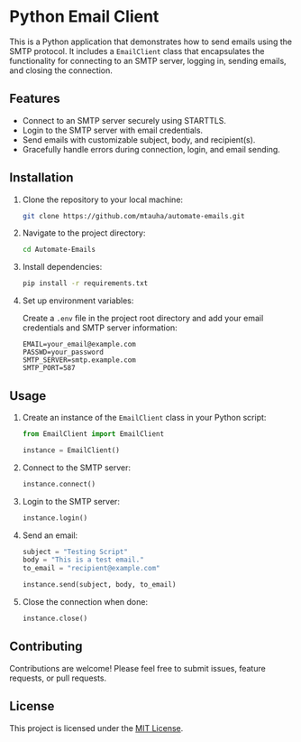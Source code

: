 
# Python Email Client

This is a Python application that demonstrates how to send emails using the SMTP protocol. It includes a `EmailClient` class that encapsulates the functionality for connecting to an SMTP server, logging in, sending emails, and closing the connection.

## Features

- Connect to an SMTP server securely using STARTTLS.
- Login to the SMTP server with email credentials.
- Send emails with customizable subject, body, and recipient(s).
- Gracefully handle errors during connection, login, and email sending.

## Installation

1. Clone the repository to your local machine:

   ```bash
   git clone https://github.com/mtauha/automate-emails.git
   ```
2. Navigate to the project directory:

   ```bash
   cd Automate-Emails
   ```
3. Install dependencies:

   ```bash
   pip install -r requirements.txt
   ```
4. Set up environment variables:

   Create a `.env` file in the project root directory and add your email credentials and SMTP server information:

   ```dotenv
   EMAIL=your_email@example.com
   PASSWD=your_password
   SMTP_SERVER=smtp.example.com
   SMTP_PORT=587
   ```

## Usage

1. Create an instance of the `EmailClient` class in your Python script:

   ```python
   from EmailClient import EmailClient

   instance = EmailClient()
   ```
2. Connect to the SMTP server:

   ```python
   instance.connect()
   ```
3. Login to the SMTP server:

   ```python
   instance.login()
   ```
4. Send an email:

   ```python
   subject = "Testing Script"
   body = "This is a test email."
   to_email = "recipient@example.com"

   instance.send(subject, body, to_email)
   ```
5. Close the connection when done:

   ```python
   instance.close()
   ```

## Contributing

Contributions are welcome! Please feel free to submit issues, feature requests, or pull requests.

## License

This project is licensed under the [MIT License](LICENSE).
